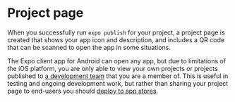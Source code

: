 # Project page

When you successfully run `expo publish` for your project, a project page is created that shows your app icon and description,
and includes a QR code that can be scanned to open the app in some situations.

The Expo client app for Android can open any app, but due to limitations of the iOS platform, you are only able to view your own projects or projects published to [a development team](https://docs.expo.io/accounts/personal/)
that you are a member of. This is useful in testing and ongoing development work, but rather than sharing your project page to end-users you should [deploy to app stores](https://docs.expo.io/versions/latest/distribution/introduction/).
